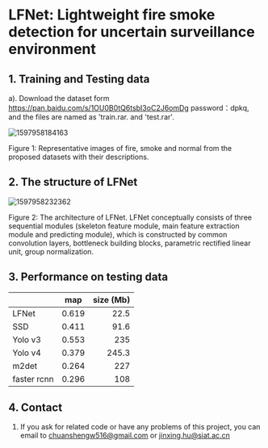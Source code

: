# LFNet: Lightweight fire smoke detection for uncertain surveillance environment

## 1. Training and Testing data

a). Download the dataset form https://pan.baidu.com/s/1OU0B0tQ6tsbI3oC2J6omDg password：dpkq, and the files are named as 'train.rar. and 'test.rar'.



![1597958184163](C:\Users\PGods\AppData\Roaming\Typora\typora-user-images\1597958184163.png)

Figure 1: Representative images of fire, smoke and normal from the proposed datasets with their descriptions.



## 2. The structure of LFNet

![1597958232362](C:\Users\PGods\AppData\Roaming\Typora\typora-user-images\1597958232362.png)

Figure 2: The architecture of LFNet. LFNet conceptually consists of three sequential modules (skeleton feature module, main feature extraction module and predicting module), which is constructed by common convolution layers, bottleneck building blocks, parametric rectified linear unit, group normalization.



## 3. Performance on testing data
|               |  map  | size (Mb) |
| ------------- |:-------------:| -------------:|
| LFNet   | 0.619  |      22.5 |
| SSD   | 0.411  |      91.6 |
| Yolo v3 | 0.553 | 235 |
| Yolo v4 | 0.379 | 245.3 |
| m2det | 0.264 | 227 |
| faster rcnn | 0.296 | 108 |


## 4. Contact
1. If you ask for related code or have any problems of this project, you can email to chuanshengw516@gmail.com or jinxing.hu@siat.ac.cn

